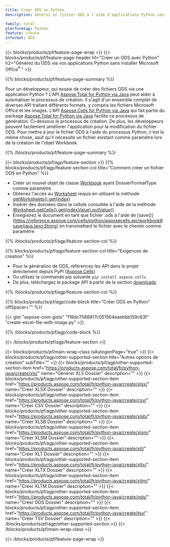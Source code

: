 ```yaml
---
title: Créer ODS en Python
description: Générez un fichier ODS à l'aide d'applications Python sans utiliser Microsoft Office. 

family: total
platformtag: Python
feature: create
informat: ODS
---
```

{{< blocks/products/pf/feature-page-wrap >}}
{{< blocks/products/pf/feature-page-header h1="Créer un ODS avec Python" h2="Générez du ODS via vos applications Python sans installer Microsoft Office<sup>&reg;</sup>." >}}

{{% blocks/products/pf/feature-page-summary %}}

Pour un développeur, qui essaie de créer des fichiers ODS via une application Python ? L'API [Aspose.Total for Python via Java](https://products.aspose.com/total/python-java/) peut aider à automatiser le processus de création. Il s'agit d'un ensemble complet de diverses API traitant différents formats, y compris les fichiers Microsoft Office et les images. L'API [Aspose.Cells for Python via Java](https://products.aspose.com/cells/python-java/) qui fait partie du package [Aspose.Total for Python via Java](https://products.aspose.com/total/python-java/) facilite ce processus de génération. Ci-dessous le processus de création. De plus, les développeurs peuvent facilement améliorer l'application pour la modification du fichier ODS. Pour mettre à jour le fichier ODS à l'aide du processus Python, c'est la même chose, sauf qu'il nécessite un fichier existant comme paramètre lors de la création de l'objet Workbook.

{{% /blocks/products/pf/feature-page-summary %}}

{{< blocks/products/pf/agp/feature-section >}}
{{% blocks/products/pf/agp/feature-section-col title="Comment créer un fichier ODS en Python" %}}

- Créer un nouvel objet de classe [Workbook](https://reference.aspose.com/cells/python/asposecells.api/Workbook) ayant DossierFormatType comme paramètre
- Obtenez l'accès au [Worksheet](https://reference.aspose.com/cells/python/asposecells.api/Worksheet) requis en utilisant la méthode [getWorksheets().get(index)](https://reference.aspose.com/cells/python/asposecells.api/workbook#Worksheets)
- Insérer des données dans la cellule consultée à l'aide de la méthode [Worksheet.getCells().get(indexValue).putValue()](https://reference.aspose.com/cells/python/asposecells.api/worksheet#Cells)
- Enregistrez le document en tant que fichier .ods à l'aide de [save()](https://reference.aspose.com/cells/python/asposecells.api/workbook#save(java.lang.String) en transmettant le fichier avec le chemin comme paramètre

{{% /blocks/products/pf/agp/feature-section-col %}}

{{% blocks/products/pf/agp/feature-section-col title="Exigences de création" %}}

- Pour la génération de ODS, référencez les API dans le projet directement depuis PyPI ([Aspose.Cells](https://pypi.org/project/aspose-cells/))
- Ou utilisez la commande pip suivante ```pip install aspose.cells``` 
- De plus, téléchargez le package API à partir de la section [downloads](https://downloads.aspose.com/cells/python-java) 

{{% /blocks/products/pf/agp/feature-section-col %}}

{{% blocks/products/pf/agp/code-block title="Créer ODS en Python" offSpacer="" %}}

{{< gist "aspose-com-gists" "f16dc7586917c051564eaebbb159c63f" "create-excel-file-with-image.py" >}}

{{% /blocks/products/pf/agp/code-block %}}

{{< /blocks/products/pf/agp/feature-section >}}

{{< blocks/products/pf/main-wrap-class isAutogenPage="true" >}}
{{< blocks/products/pf/agp/other-supported-section title="Autres options de création" subTitle="" >}}
{{< blocks/products/pf/agp/other-supported-section-item href="https://products.aspose.com/total/fr/python-java/create/xls/" name="Générer XLS Dossier" description="" >}}
{{< blocks/products/pf/agp/other-supported-section-item href="https://products.aspose.com/total/fr/python-java/create/xlsx/" name="Créer XLSX Dossier" description="" >}}
{{< blocks/products/pf/agp/other-supported-section-item href="https://products.aspose.com/total/fr/python-java/create/csv/" name="Créer CSV Dossier" description="" >}}
{{< blocks/products/pf/agp/other-supported-section-item href="https://products.aspose.com/total/fr/python-java/create/xlsb/" name="Créer XLSB Dossier" description="" >}}
{{< blocks/products/pf/agp/other-supported-section-item href="https://products.aspose.com/total/fr/python-java/create/xlsm/" name="Créer XLSM Dossier" description="" >}}
{{< blocks/products/pf/agp/other-supported-section-item href="https://products.aspose.com/total/fr/python-java/create/xlt/" name="Créer XLT Dossier" description="" >}}
{{< blocks/products/pf/agp/other-supported-section-item href="https://products.aspose.com/total/fr/python-java/create/xltx/" name="Créer XLTX Dossier" description="" >}}
{{< blocks/products/pf/agp/other-supported-section-item href="https://products.aspose.com/total/fr/python-java/create/xltm/" name="Créer XLTM Dossier" description="" >}}
{{< blocks/products/pf/agp/other-supported-section-item href="https://products.aspose.com/total/fr/python-java/create/ods/" name="Créer ODS Dossier" description="" >}}
{{< blocks/products/pf/agp/other-supported-section-item href="https://products.aspose.com/total/fr/python-java/create/tsv/" name="Créer TSV Dossier" description="" >}}
{{< /blocks/products/pf/agp/other-supported-section >}}
{{< /blocks/products/pf/main-wrap-class >}}

{{< /blocks/products/pf/feature-page-wrap >}}